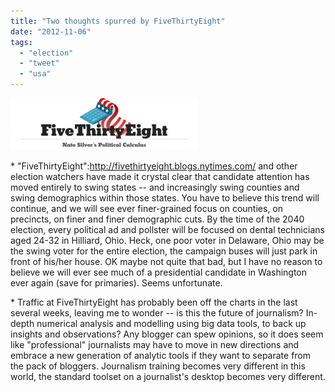 ```yaml
---
title: "Two thoughts spurred by FiveThirtyEight"
date: "2012-11-06"
tags: 
  - "election"
  - "tweet"
  - "usa"
---
```


[![](images/fivethirtyeight_main-300x83.png "fivethirtyeight_main")](http://theludwigs.com/wp-content/uploads/2012/11/fivethirtyeight_main.png)

\* "FiveThirtyEight":http://fivethirtyeight.blogs.nytimes.com/ and other election watchers have made it crystal clear that candidate attention has moved entirely to swing states -- and increasingly swing counties and swing demographics within those states. You have to believe this trend will continue, and we will see ever finer-grained focus on counties, on precincts, on finer and finer demographic cuts. By the time of the 2040 election, every political ad and pollster will be focused on dental technicians aged 24-32 in Hilliard, Ohio. Heck, one poor voter in Delaware, Ohio may be the swing voter for the entire election, the campaign buses will just park in front of his/her house. OK maybe not quite that bad, but I have no reason to believe we will ever see much of a presidential candidate in Washington ever again (save for primaries). Seems unfortunate.

\* Traffic at FiveThirtyEight has probably been off the charts in the last several weeks, leaving me to wonder -- is this the future of journalism? In-depth numerical analysis and modelling using big data tools, to back up insights and observations? Any blogger can spew opinions, so it does seem like "professional" journalists may have to move in new directions and embrace a new generation of analytic tools if they want to separate from the pack of bloggers. Journalism training becomes very different in this world, the standard toolset on a journalist's desktop becomes very different.
